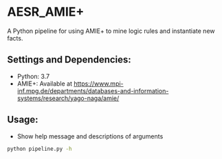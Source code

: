 # AESR_AMIE+
A Python pipeline for using AMIE+ to mine logic rules and instantiate new facts.
## Settings and Dependencies:
* Python: 3.7
* AMIE+: Available at https://www.mpi-inf.mpg.de/departments/databases-and-information-systems/research/yago-naga/amie/
## Usage:
* Show help message and descriptions of arguments
```Bash
python pipeline.py -h
```
